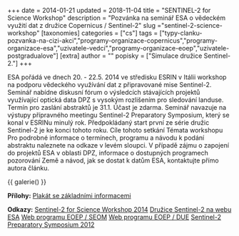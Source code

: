+++
date = 2014-01-21
updated = 2018-11-04
title = "SENTINEL-2 for Science Workshop"
description = "Pozvánka na seminář ESA o vědeckém využití dat z družice Copernicus / Sentinel-2"
slug ="sentinel-2-science-workshop"
[taxonomies]
categories = ["cs"]
tags = ["typy-clanku-pozvanka-na-cizi-akci","programy-organizace-copernicus","programy-organizace-esa","uzivatele-vedci","programy-organizace-eoep","uzivatele-postgradualove"]
[extra]
author = ""
popisky = ["Simulace družice Sentinel-2."]
+++

ESA pořádá ve dnech 20. - 22.5. 2014 ve středisku ESRIN v Itálii workshop na podporu vědeckého využívání dat z připravované mise Sentinel-2. Seminář nabídne diskusní fórum o výsledcích stávajících projektů využívající optická data DPZ s vysokým rozlišením pro sledování landuse. Termín pro zaslání abstraktů je 31.1. Účast je zdarma. Seminář navazuje na výstupy přípravného meetingu Sentinel-2 Preparatory Symposium, který se konal v ESRINu minulý rok. Předpokládaný start první ze série družic Sentinel-2 je ke konci tohoto roku. Cíle tohoto setkání Témata workshopu Pro podrobné informace o termínech, programu a návodu k podání abstraktu naleznete na odkaze v levém sloupci. V případě zájmu o zapojení do projektů ESA v oblasti DPZ, informace o dostupných programech pozorování Země a návod, jak se dostat k datům ESA, kontaktujte přímo autora článku.

{{ galerie() }}

**Přílohy:**
[Plakát se základními informacemi]

[Plakát se základními informacemi]: sentinel2_flyer_final.pdf

**Odkazy:**
[Sentinel-2 for Science Workshop 2014]
[Družice Sentinel-2 na webu ESA]
[Web programu EOEP / SEOM]
[Web programu EOEP / DUE]
[Sentinel-2 Preparatory Symposium 2012]

[Sentinel-2 for Science Workshop 2014]: http://seom.esa.int/S2forScience2014/
[Družice Sentinel-2 na webu ESA]: http://www.esa.int/Our_Activities/Observing_the_Earth/Copernicus/Sentinel-2
[Web programu EOEP / SEOM]: http://seom.esa.int/
[Web programu EOEP / DUE]: http://due.esrin.esa.int/
[Sentinel-2 Preparatory Symposium 2012]: http://www.s2symposium.org/
